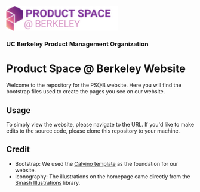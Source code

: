<img src="https://github.com/calproductspace/website/blob/main/assets/img/logo/logo.png" width=300>

### UC Berkeley Product Management Organization

# Product Space @ Berkeley Website
Welcome to the repository for the PS@B website. Here you will find the bootstrap files used to create the pages you see on our website. 

## Usage
To simply view the website, please navigate to the URL. If you'd like to make edits to the source code, please clone this repository to your machine.

## Credit

- Bootstrap: We used the [Calvino template](https://colorlib.com/wp/template/calvino/) as the foundation for our website. 
- Iconography: The illustrations on the homepage came directly from the [Smash Illustrations](https://usesmash.com/) library.
